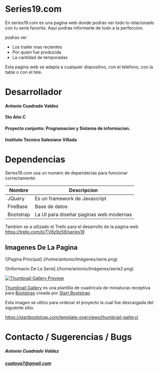 # Series19.com

En series19.com es una pagina web donde podras ver todo lo relacionado con tu serie favorita. Aqui podras informarte de todo a la perfeccion.

podras ver

* Los trailer mas recientes
* Por quien fue producida
* La cantidad de temporadas

Esta pagina web se adapta a cualquier dispositivo, con el telefono, con la table o con el tele.

# Desarrollador
#### Antonio Cuadrado Valdez
#### 5to Año C
#### Proyecto conjunto: Programacion y Sistema de informacion.
#### Instituto Tecnico Salesiano Villada

# Dependencias
Series19.com usa un numero de dependecias para funcionar correctamente:

| Nombre | Descripcion |
| ------ | ------ |
| JQuery | Es un framework de Javascript |
| FireBase | Base de datos |
| Bootstrap | La UI para diseñar paginas web modernas |

Tambien se a utlizado el Trello para el desarrollo de la pagina web	
https://trello.com/b/TV6z9z59/series19


## Imagenes De La Pagina
	
![Pagina Principal] (/home/antonio/Imágenes/serie.png)

![Informacio De La Serie] (/home/antonio/Imágenes/serie2.png)

[![Thumbnail Gallery Preview](https://startbootstrap.com/assets/img/templates/thumbnail-gallery.jpg)](https://blackrockdigital.github.io/startbootstrap-thumbnail-gallery/)

[Thumbnail Gallery](http://startbootstrap.com/template-overviews/thumbnail-gallery/) es una plantilla de cuadrícula de miniaturas receptiva para [Bootstrap](http://getbootstrap.com/) creada por [Start Bootstrap](http://startbootstrap.com/).

Esta imagen se utlizo para ordenar el proyecto la cual fue descargada del siguiente sitio.

https://startbootstrap.com/template-overviews/thumbnail-gallery/

# Contacto / Sugerencias / Bugs

##### **Antonio Cuadrado Valdez**
##### **cuatova7@gmail.com**
